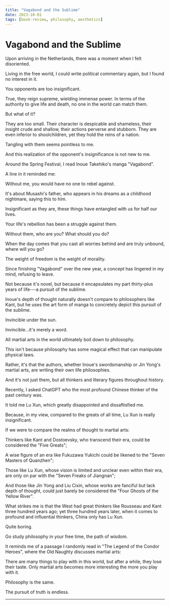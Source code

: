 ```yaml
---
title: "Vagabond and the Sublime"
date: 2023-10-01
tags: [book-review, philosophy, aesthetics]
---
```


# Vagabond and the Sublime

Upon arriving in the Netherlands, there was a moment when I felt disoriented.

Living in the free world, I could write political commentary again, but I found no interest in it.

You opponents are too insignificant.

True, they reign supreme, wielding immense power. In terms of the authority to give life and death, no one in the world can match them.

But what of it?

They are too small. Their character is despicable and shameless, their insight crude and shallow, their actions perverse and stubborn. They are even inferior to shoolchildren, yet they hold the reins of a nation.

Tangling with them seems pointless to me.

And this realization of the opponent's insignificance is not new to me.

Around the Spring Festival, I read Inoue Takehiko's manga "Vagabond".

A line in it reminded me:

Without me, you would have no one to rebel against.

It's about Musashi's father, who appears in his dreams as a childhood nightmare, saying this to him.

Insignificant as they are, these things have entangled with us for half our lives.

Your life's rebellion has been a struggle against them.

Without them, who are you? What should you do?

When the day comes that you cast all worries behind and are truly unbound, where will you go?

The weight of freedom is the weight of morality.

Since finishing "Vagabond" over the new year, a concept has lingered in my mind, refusing to leave.

Not because it's novel, but because it encapsulates my part thirty-plus years of life---a pursuit of the sublime.

Inoue's depth of thought naturally doesn't compare to philosophers like Kant, but he uses the art form of manga to concretely depict this pursuit of the sublime.

Invincible under the sun.

Invincible...it's merely a word.

All martial arts in the world ultimately boil down to philosophy.

This isn't because philosophy has some magical effect that can manipulate physical laws.

Rather, it's that the authors, whether Inoue's swordsmanship or Jin Yong's martial arts, are writing their own life philosophies.

And it's not just them, but all thinkers and literary figures throughout history.

Recently, I asked ChatGPT who the most profound Chinese thinker of the past century was.

It told me Lu Xun, which greatly disappointed and dissaftisfied me.

Because, in my view, compared to the greats of all time, Lu Xun is really insignificant.

If we were to compare the realms of thought to martial arts:

Thinkers like Kant and Dostoevsky, who transcend their era, could be considered the "Five Greats";

A wise figure of an era like Fukuzawa Yukichi could be likened to the "Seven Masters of Quanzhen";

Those like Lu Xun, whose vision is limited and unclear even within their era, are only on par with the "Seven Freaks of Jiangnan";

And those like Jin Yong and Liu Cixin, whose works are fanciful but lack depth of thought, could just barely be considered the "Four Ghosts of the Yellow River".

What strikes me is that the West had great thinkers like Rousseau and Kant three hundred years ago; yet three hundred years later, when it comes to profound and influential thinkers, China only has Lu Xun.

Quite boring.

Go study philosophy in your free time, the path of wisdom. 

It reminds me of a passage I randomly read in "The Legend of the Condor Heroes", where the Old Naughty discusses martial arts:

There are many things to play with in this world, but after a while, they lose their taste. Only martial arts becomes more interesting the more you play with it.

Philosophy is the same.

The pursuit of truth is endless.

---
